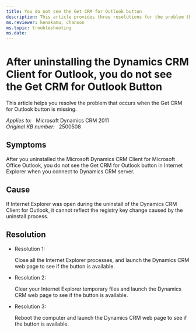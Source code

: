 ```yaml
---
title: You do not see the Get CRM for Outlook button
description: This article provides three resolutions for the problem that occurs when the Get CRM for Outlook button is missing.
ms.reviewer: kenakamu, chanson
ms.topic: troubleshooting
ms.date: 
---
```

# After uninstalling the Dynamics CRM Client for Outlook, you do not see the Get CRM for Outlook Button

This article helps you resolve the problem that occurs when the Get CRM for Outlook button is missing.

_Applies to:_ &nbsp; Microsoft Dynamics CRM 2011  
_Original KB number:_ &nbsp; 2500508

## Symptoms

After you uninstalled the Microsoft Dynamics CRM Client for Microsoft Office Outlook, you do not see the Get CRM for Outlook  button in Internet Explorer when you connect to Dynamics CRM server.

## Cause

If Internet Explorer was open during the uninstall of the Dynamics CRM Client for Outlook, it cannot reflect the registry key change caused by the uninstall process.

## Resolution

- Resolution 1:

  Close all the Internet Explorer processes, and launch the Dynamics CRM web page to see if the button is available.

- Resolution 2:

  Clear your Internet Explorer temporary files and launch the Dynamics CRM web page to see if the button is available.

- Resolution 3:

  Reboot the computer and launch the Dynamics CRM web page to see if the button is available.
